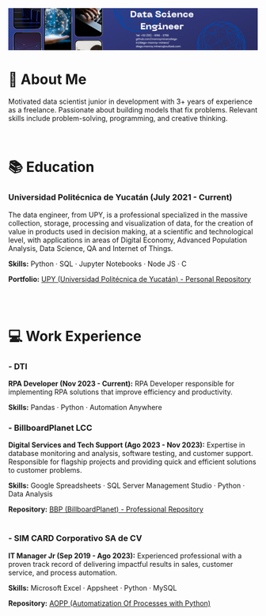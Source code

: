 <img src='Images/Contact Info - Banner.png'>

# 👀 About Me
Motivated data scientist junior in development with 3+ years of experience as a freelance. Passionate about building models that fix problems. Relevant skills include problem-solving, programming, and creative thinking.

<br>

# 📚 Education
### Universidad Politécnica de Yucatán (July 2021 - Current)
The data engineer, from UPY, is a professional specialized in the massive collection, storage, processing and visualization of data, for the creation of value in products used in decision making, at a scientific and technological level, with applications in areas of Digital Economy, Advanced Population Analysis, Data Science, QA and Internet of Things.

**Skills:** Python · SQL · Jupyter Notebooks · Node JS · C

**Portfolio:** [UPY (Universidad Politécnica de Yucatán) - Personal Repository](https://github.com/monroyminerodiego/UPY)


<br><br>

# 💻 Work Experience
### - DTI
**RPA Developer (Nov 2023 - Current):** RPA Developer responsible for implementing RPA solutions that improve efficiency and productivity.

**Skills:**  Pandas · Python · Automation Anywhere

<!-- **Organization:** [Keytia](https://github.com/monroyminerodiego/BBP)<br><br> -->



### - BillboardPlanet LCC
**Digital Services and Tech Support (Ago 2023 - Nov 2023):** Expertise in database monitoring and analysis, software testing, and customer support. Responsible for flagship projects and providing quick and efficient solutions to customer problems.

**Skills:** Google Spreadsheets · SQL Server Management Studio · Python · Data Analysis

**Repository:** [BBP (BillboardPlanet) - Professional Repository](https://github.com/monroyminerodiego/BBP)<br><br>



### - SIM CARD Corporativo SA de CV
**IT Manager Jr (Sep 2019 - Ago 2023):** Experienced professional with a proven track record of delivering impactful results in sales, customer service, and process automation. 

**Skills:** Microsoft Excel · Appsheet · Python · MySQL  

**Repository:** [AOPP (Automatization Of Processes with Python)](https://github.com/monroyminerodiego/AOPP)

